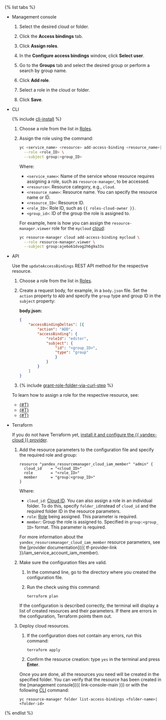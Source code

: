 {% list tabs %}

- Management console

   1. Select the desired cloud or folder.

   1. Click the **Access bindings** tab.

   1. Click **Assign roles**.

   1. In the **Configure access bindings** window, click **Select user**.

   1. Go to the **Groups** tab and select the desired group or perform a search by group name.

   1. Click **Add role**.

   1. Select a role in the cloud or folder.

   1. Click **Save**.

- CLI

   {% include [cli-install](../cli-install.md) %}

   1. Choose a role from the list in [Roles](../../iam/concepts/access-control/roles.md).

   1. Assign the role using the command:

      ```bash
      yc <service_name> <resource> add-access-binding <resource_name>|<resource_ID> \
        --role <role_ID> \
        --subject group:<group_ID>
      ```

      Where:

      * `<service_name>`: Name of the service whose resource requires assigning a role, such as `resource-manager`, to be accessed.
      * `<resource>`: Resource category, e.g., `cloud`.
      * `<resource_name>`: Resource name. You can specify the resource name or ID.
      * `<resource_ID>`: Resource ID.
      * `<role_ID>`: Role ID, such as `{{ roles-cloud-owner }}`.
      * `<group_id>`: ID of the group the role is assigned to.

      For example, here is how you can assign the `resource-manager.viewer` role for the `mycloud` [cloud](../../resource-manager/concepts/resources-hierarchy.md#folder):

      ```bash
      yc resource-manager cloud add-access-binding mycloud \
        --role resource-manager.viewer \
        --subject group:aje6o61dvog2h6g9a33s
      ```

- API

   Use the `updateAccessBindings` REST API method for the respective resource.

   1. Choose a role from the list in [Roles](../../iam/concepts/access-control/roles.md).

   1. Create a request body, for example, in a `body.json` file. Set the `action` property to `ADD` and specify the `group` type and group ID in the `subject` property:

      **body.json:**
      ```json
      {
          "accessBindingDeltas": [{
              "action": "ADD",
              "accessBinding": {
                  "roleId": "editor",
                  "subject": {
                      "id": "<group_ID>",
                      "type": "group"
                      }
                  }
              }
          ]
      }
      ```

   1. {% include [grant-role-folder-via-curl-step](../iam/grant-role-folder-via-curl-step.md) %}

   To learn how to assign a role for the respective resource, see:
   * [{#T}](../../iam/operations/sa/set-access-bindings.md)
   * [{#T}](../../resource-manager/operations/cloud/set-access-bindings.md)
   * [{#T}](../../resource-manager/operations/folder/set-access-bindings.md)

- Terraform

   If you do not have Terraform yet, [install it and configure the {{ yandex-cloud }} provider](../../tutorials/infrastructure-management/terraform-quickstart.md#install-terraform).

   1. Add the resource parameters to the configuration file and specify the required role and group:

      ```
      resource "yandex_resourcemanager_cloud_iam_member" "admin" {
        cloud_id    = "<cloud_ID>"
        role        = "<role_ID>"
        member      = "group:<group_ID>"
      }
      ```

      Where:

      * `cloud_id`: [Cloud ID](../../resource-manager/operations/cloud/get-id.md). You can also assign a role in an individual folder. To do this, specify `folder_id`instead of `cloud_id` and the required folder ID in the resource parameters.
      * `role`: [Role](../../iam/concepts/access-control/roles.md) being assigned. This parameter is required.
      * `member`: Group the role is assigned to. Specified in `group:<group_ ID>` format. This parameter is required.

      For more information about the `yandex_resourcemanager_cloud_iam_member` resource parameters, see the [provider documentation]({{ tf-provider-link }}/iam_service_account_iam_member).

   1. Make sure the configuration files are valid.

      1. In the command line, go to the directory where you created the configuration file.
      1. Run the check using this command:

         ```
         terraform plan
         ```

      If the configuration is described correctly, the terminal will display a list of created resources and their parameters. If there are errors in the configuration, Terraform points them out.

   1. Deploy cloud resources.

      1. If the configuration does not contain any errors, run this command:

         ```
         terraform apply
         ```

      1. Confirm the resource creation: type `yes` in the terminal and press **Enter**.

      Once you are done, all the resources you need will be created in the specified folder. You can verify that the resource has been created in the [management console]({{ link-console-main }}) or with the following [CLI](../../cli/quickstart.md) command:

      ```
      yc resource-manager folder list-access-bindings <folder-name>|<folder-id>
      ```

{% endlist %}

